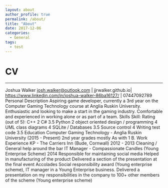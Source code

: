 ```yaml
---
layout: about
author_profile: true
permalink: /about/
title: "About"
date: 2017-12-06
categories:
  - General
tags:
  - test
---
```

# CV
------
Joshua Walker
josh.walker@outlook.com | jjrwalker.github.io| https://www.linkedin.com/in/joshua-walker-86ba16127/ | 07447092789
Personal Description
Aspiring game developer, currently a 3rd year on the Computer Gaming Technology course at Anglia Ruskin University.
Enthusiastic and looking to make a start in the gaming industry.
Comfortable and experienced in working alone or as part of a team.
Skills
Skill:						Rating (out of 5):
C++						2
C#						3.5
Python						2
object oriented design / programming		4
UML class diagrams				4
SQLite / Databases				3.5
Source control					4
Writing test code				3.5
Education
Computer Gaming Technology - Anglia Ruskin University (2015 - Present)
2nd year grades mostly As with 1 B.
Work Experience
KP - The Carriers Inn (Bude, Cornwall) 2012 - 2013
Cleaning / General help around the bar
IT Manager - Compassionate Candles (Young Enterprise Scheme) 2014
Responsible for maintaining social media
Helped in manufacturing of the product
Delivered a section of the presentation at the final event
Accolades
Social responsibility award (Young enterprise scheme), IT manager in a Young Enterprise business.
Delivered a presentation on my responsibilities in the company to 100+ other members of the scheme (Young enterprise scheme)


